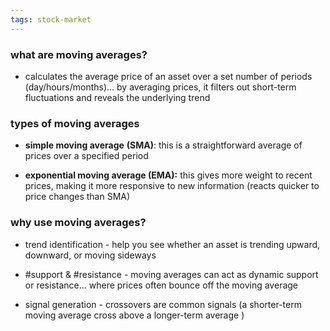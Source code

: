 ```yaml
---
tags: stock-market
---
```


### what are moving averages?
- calculates the average price of an asset over a set number of periods (day/hours/months)... by averaging prices, it filters out short-term fluctuations and reveals the underlying trend

### types of moving averages
- **simple moving average** **(SMA)**: this is a straightforward average of prices over a specified period

- **exponential moving average (EMA):** this gives more weight to recent prices, making it more responsive to new information (reacts quicker to price changes than SMA)

### why use moving averages?
- trend identification - help you see whether an asset is trending upward, downward, or moving sideways

- #support & #resistance - moving averages can act as dynamic support or resistance... where prices often bounce off the moving average

- signal generation - crossovers are common signals (a shorter-term moving average cross above a longer-term average )